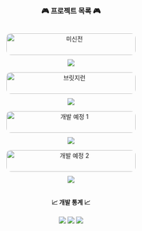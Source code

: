 <h3 align="center">🎮 프로젝트 목록 🎮</h3>
<div align="center" style="display: flex; flex-wrap: wrap; justify-content: center; gap: 20px; max-width: 1200px; margin: 0 auto; padding: 20px;">
  <!-- 미신전 -->
  <a href="https://github.com/genwo123/Y2S3_MISINJEON_CPP" style="text-decoration: none; width: 45%; min-width: 300px; margin-bottom: 20px;">
    <img src="미신전_이미지" alt="미신전" style="width:100%; border-radius: 10px; margin-bottom: 10px;" />
    <br>
    <img src="https://img.shields.io/badge/미신전-Unreal_Engine_C++-blue?style=for-the-badge" />
  </a>
  
  <!-- 브릿지런 -->
  <a href="브릿지런_링크" style="text-decoration: none; width: 45%; min-width: 300px; margin-bottom: 20px;">
    <img src="브릿지런_이미지" alt="브릿지런" style="width:100%; border-radius: 10px; margin-bottom: 10px;" />
    <br>
    <img src="https://img.shields.io/badge/브릿지런-Unity_C＃-green?style=for-the-badge" />
  </a>

  <!-- 개발 예정 1 -->
  <a href="#" style="text-decoration: none; width: 45%; min-width: 300px; margin-bottom: 20px;">
    <img src="개발예정1_이미지" alt="개발 예정 1" style="width:100%; border-radius: 10px; margin-bottom: 10px;" />
    <br>
    <img src="https://img.shields.io/badge/개발_예정-Coming_Soon-gray?style=for-the-badge" />
  </a>

  <!-- 개발 예정 2 -->
  <a href="#" style="text-decoration: none; width: 45%; min-width: 300px; margin-bottom: 20px;">
    <img src="개발예정2_이미지" alt="개발 예정 2" style="width:100%; border-radius: 10px; margin-bottom: 10px;" />
    <br>
    <img src="https://img.shields.io/badge/개발_예정-Coming_Soon-gray?style=for-the-badge" />
  </a>
</div>

<div align="center">
  <h4>📈 개발 통계 📈</h4>
  <img src="https://img.shields.io/badge/Total_Projects-2-blue?style=for-the-badge" />
  <img src="https://img.shields.io/badge/Bugs_Fixed-Wait+-green?style=for-the-badge" />
  <img src="https://img.shields.io/badge/Git_Commits-Wait+-orange?style=for-the-badge" />
</div>
